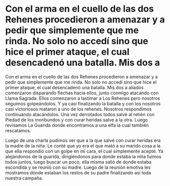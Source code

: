 # Con el arma en el cuello de las dos Rehenes procedieron a amenazar y a pedir que simplemente que me rinda. No solo no accedí sino que hice el primer ataque, el cual desencadenó una batalla. Mis dos a 

Con el arma en el cuello de las dos Rehenes procedieron a amenazar y a pedir que simplemente que me rinda. No solo no accedí sino que hice el primer ataque, el cual desencadenó una batalla. Mis dos a aliados comenzaron disparando flechas hacia ellos, junto conmigo atacando con Llama Sagrada. Ellos comenzaron a lastimar a Los Rehenes pero nosotros seguimos golpeándolos. Y ya casi finalizando la batalla y con los nosotros casi victoriosos mataron a uno de los rehenes. Nosotros respondimos continuando atacándolos. Una vez derrotados todos salvé al rehén con Piedad de los moribundos y con curar heridas salve a la otra. Luego revisamos La Guarida donde encontramos a una elfa la cual también rescatamos.

Luego de una charla pudimos ver que a la que salvé con curar heridas era la madre de la niña. Le conté que yo era el que mató a su marido cosa a la que ella respondió con un golpe en mi cara, el cual simplemente acepté. Ya alejándonos de la guarida, dirigiéndonos para donde estaba la niña fuimos todos juntos, luego buscar un poco, ella misma salió de donde estaba escondida y se reunió con su madre. Luego de la reunión emotiva les mostramos dónde estaban los restos de su padre finalizando así toda nuestra campaña.

